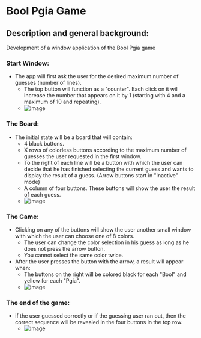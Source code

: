 # Bool Pgia Game

## Description and general background:
Development of a window application of the Bool Pgia game

### Start Window:
* The app will first ask the user for the desired maximum number of guesses (number of lines).
  - The top button will function as a "counter". Each click on it will increase the number that appears on it by 1 (starting with 4 and a maximum of 10 and repeating).
  - ![image](https://user-images.githubusercontent.com/76681385/161393701-a8f9da74-ee63-4155-9c76-2391f7d5e8d8.png)

### The Board:
* The initial state will be a board that will contain:
  - 4 black buttons.
  - X rows of colorless buttons according to the maximum number of guesses the user requested in the first window.
  - To the right of each line will be a button with which the user can decide that he has finished selecting the current guess and wants to display the result of a           guess. (Arrow buttons start in "Inactive" mode)
  - A column of four buttons. These buttons will show the user the result of each guess.
  - ![image](https://user-images.githubusercontent.com/76681385/161393941-454827b4-f37d-4a01-9da4-444fc91bc563.png)

### The Game:
* Clicking on any of the buttons will show the user another small window with which the user can choose one of 8 colors.
  - The user can change the color selection in his guess as long as he does not press the arrow button.
  - You cannot select the same color twice.
* After the user presses the button with the arrow, a result will appear when: 
  - The buttons on the right will be colored black for each "Bool" and yellow for each "Pgia".
  - ![image](https://user-images.githubusercontent.com/76681385/161394083-8b935747-df3c-4735-afab-181b53c249bb.png)

### The end of the game:
* if the user guessed correctly or if the guessing user ran out, then the correct sequence will be revealed in the four buttons in the top row.
  - ![image](https://user-images.githubusercontent.com/76681385/161393272-6c46a028-79aa-43c0-99a7-8ccf27b93578.png)
